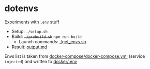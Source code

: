 # dotenvs

Experiments with `.env` stuff

- Setup: `./setup.sh`
- Build: ~~`./prebuild.sh`~~ `npm run build`
   - Launch commands: [./get_envs.sh](./get_envs.sh)
- Result: [output.md](./output.md)

Envs list is taken from [docker-compose/docker-compose.yml](./docker-compose/docker-compose.yml) (service `injected`) and written to [docker/.env](./docker/.env)
